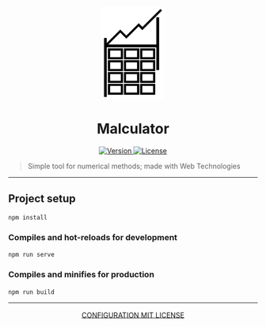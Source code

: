 <p align="center">
	<a>
		<img width="128px" src="./public/icon.svg" alt="MALCULATOR" />
		<h1 align="center">
			Malculator
		</h1>
	</a>
</p>

<p align="center">
	<a href="https://github.com/ClarkThyLord/Malculator/releases">
		<img src="https://img.shields.io/badge/Version-0.0.0-blue.svg" alt="Version">
	</a>
	<a href="./LICENSE">
		<img src="https://img.shields.io/badge/License-MIT-brightgreen.svg" alt="License">
	</a>
</p>

> Simple tool for numerical methods; made with Web Technologies 

---

## Project setup
```
npm install
```

### Compiles and hot-reloads for development
```
npm run serve
```

### Compiles and minifies for production
```
npm run build
```

---

<p align="center">
	<a href="https://cli.vuejs.org/config/" target="_blank" rel="noopener noreferrer" style="vertical-align: middle;">
		CONFIGURATION
	</a>
	<a href="./LICENSE" target="_blank" rel="noopener noreferrer" style="vertical-align: middle;">
		MIT LICENSE
	</a>
</p>
